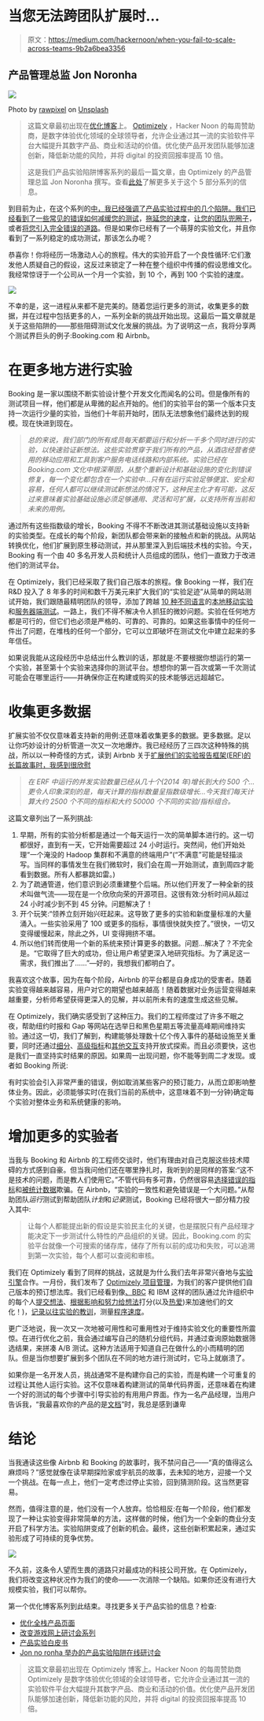 # 当您无法跨团队扩展时…

> 原文：<https://medium.com/hackernoon/when-you-fail-to-scale-across-teams-9b2a6bea3356>

## 产品管理总监 Jon Noronha

![](img/a123c68a9fa0975903074a12a68cf473.png)

Photo by [rawpixel](https://unsplash.com/photos/tpLz5aKdQmM?utm_source=unsplash&utm_medium=referral&utm_content=creditCopyText) on [Unsplash](https://unsplash.com/search/photos/across-team?utm_source=unsplash&utm_medium=referral&utm_content=creditCopyText)

> 这篇文章最初出现在[优化博客](http://bit.ly/2u79EXE)上。 [Optimizely](http://bit.ly/2zrY2Ui) ，Hacker Noon 的每周赞助商，是数字体验优化领域的全球领导者，允许企业通过其一流的实验软件平台大幅提升其数字产品、商业和活动的价值。优化使产品开发团队能够加速创新，降低新功能的风险，并将 digital 的投资回报率提高 10 倍。
> 
> 这是我们产品实验陷阱博客系列的最后一篇文章，由 Optimizely 的产品管理总监 Jon Noronha 撰写。查看[此处](http://bit.ly/2NCv9b1)了解更多关于这个 5 部分系列的信息。

到目前为止，在这个系列的[中，我已经强调了产品实验过程中的几个陷阱。我们已经看到了一些常见的错误如何](http://bit.ly/2NCv9b1)[减缓您的测试](https://blog.optimizely.com/2018/05/09/experimenting-without-enough-traffic/)，[拖延您的速度](https://blog.optimizely.com/2018/05/25/measuring-driving-experiment-velocity/)，[让您的团队兜圈子](https://blog.optimizely.com/2018/05/17/tricked-by-statistics/)，或者[将您引入完全错误的道路](https://blog.optimizely.com/2018/05/03/experimenting-with-wrong-metrics/)。但是如果你已经有了一个萌芽的实验文化，并且你看到了一系列稳定的成功测试，那该怎么办呢？

恭喜你！你将经历一场激动人心的旅程。伟大的实验开启了一个良性循环:它们激发他人质疑自己的假设，这反过来锁定了一种在整个组织中传播的假设思维文化。我经常惊讶于一个公司从一个月一个实验，到 10 个，再到 100 个实验的速度。

![](img/c862a6f5bdeb3e0bacbd786826f02460.png)

不幸的是，这一进程从来都不是完美的。随着您运行更多的测试，收集更多的数据，并在过程中包括更多的人，一系列全新的挑战开始出现。这最后一篇文章就是关于这些陷阱的——那些阻碍测试文化发展的挑战。为了说明这一点，我将分享两个测试界巨头的例子:Booking.com 和 Airbnb。

# 在更多地方进行实验

Booking 是一家以围绕不断实验设计整个开发文化而闻名的公司。但是像所有的测试项目一样，他们都是从卑微的起点开始的。他们的实验平台的第一个版本只支持一次运行少量的实验，当他们十年前开始时，团队无法想象他们最终达到的规模。现在快进到现在。

> *总的来说，我们部门的所有成员每天都要运行和分析一千多个同时进行的实验，以快速验证新想法。这些实验贯穿于我们所有的产品，从酒店经营者使用的移动应用和工具到客户服务电话线路和内部系统。实验已经在 Booking.com 文化中根深蒂固，从整个重新设计和基础设施的变化到错误修复，每一个变化都包含在一个实验中…只有在运行实验足够便宜、安全和容易，任何人都可以继续测试新想法的情况下，这种民主化才有可能，这反过来意味着实验基础设施必须足够通用、灵活和可扩展，以支持所有当前和未来的用例。*

通过所有这些指数级的增长，Booking 不得不不断改进其测试基础设施以支持新的实验类型。在成长的每个阶段，新团队都会带来新的接触点和新的挑战。从网站转换优化，他们扩展到原生移动测试，并从那里深入到后端技术栈的实验。今天，Booking 有一个由 40 多名开发人员和统计人员组成的团队，他们一直致力于改进他们的测试平台。

在 Optimizely，我们已经采取了我们自己版本的旅程。像 Booking 一样，我们在 R&D 投入了 8 年多的时间和数千万美元来扩大我们的“实验足迹”从简单的网站测试开始，我们跟随最精明团队的领导，添加了跨越 [10 种不同语言](https://developers.optimizely.com/x/solutions/sdks/reference/index.html?language=node)的[本地移动实验](https://www.optimizely.com/products/mobile/)和[服务器端测试](https://www.optimizely.com/anz/products/full-stack/)。一路上，我们不得不解决令人抓狂的微妙问题。实验在任何地方都是可行的，但它们也必须是严格的、可靠的、可靠的。如果这些事情中的任何一件出了问题，在堆栈的任何一个部分，它可以立即破坏在测试文化中建立起来的多年信任。

如果说我能从这段经历中总结出什么教训的话，那就是:不要根据你想运行的第一个实验，甚至第十个实验来选择你的测试平台。想想你的第一百次或第一千次测试可能会在哪里运行——并确保你正在构建或购买的技术能够远远超越它。

# 收集更多数据

扩展实验不仅仅意味着支持新的用例:还意味着收集更多的数据。更多数据。足以让你巧妙设计的分析管道一次又一次地爆炸。我已经经历了三四次这种特殊的挑战，所以以一种奇怪的方式，读到 Airbnb 关于[扩展他们的实验报告框架(ERF)的长篇故事时，我感到很欣慰](/airbnb-engineering/https-medium-com-jonathan-parks-scaling-erf-23fd17c91166)

> *在 ERF 中运行的并发实验数量已经从几十个(2014 年)增长到大约 500 个…更令人印象深刻的是，每天计算的指标数量呈指数级增长…今天我们每天计算大约 2500 个不同的指标和大约 50000 个不同的实验/指标组合。*

这篇文章列出了一系列挑战:

1.  早期，所有的实验分析都是通过一个每天运行一次的简单脚本进行的。这一切都很好，直到有一天，它开始需要超过 24 小时运行。突然间，他们开始处理“一个淹没的 Hadoop 集群和不满意的终端用户”(“不满意”可能是轻描淡写。当同样的事情发生在我们微软时，我们会在周一开始测试，直到周四才能看到数据。所有人都暴跳如雷。)
2.  为了疏通管道，他们意识到必须重建整个后端。所以他们开发了一种全新的技术叫做气流——现在是一个欣欣向荣的开源项目。这很有效:分析时间从超过 24 小时减少到不到 45 分钟。问题解决了！
3.  开个玩笑:“领养立刻开始兴旺起来。这导致了更多的实验和新度量标准的大量涌入。一些实验采用了 100 或更多的指标，事情很快就失控了。”很快，一切又变得缓慢起来，除此之外，UI 变得拥挤不堪。
4.  所以他们转而使用一个新的系统来预计算更多的数据。问题…解决了？不完全是。“它取得了巨大的成功，但让用户希望更深入地研究指标。为了满足这一需求，我们推出了……”—好的，我想我们都明白了。

我喜欢这个故事，因为在每个阶段，Airbnb 的平台都是自身成功的受害者。随着实验变得越来越容易，用户对它的期望也越来越高！随着数据对业务运营变得越来越重要，分析师希望获得更深入的见解，并以前所未有的速度生成这些见解。

在 Optimizely，我们确实感受到了这种压力。我们的工程师度过了许多不眠之夜，帮助纽约时报和 Gap 等网站在选举日和黑色星期五等流量高峰期间维持实验。通过这一切，我们了解到，构建能够处理数十亿个传入事件的基础设施至关重要，同时还通过[细分](https://help.optimizely.com/Analyze_Results/Segment_your_results_in_Optimizely_X_Web)、[高级指标](https://blog.optimizely.com/2017/09/13/optimizely-measurement-capabilities/)和[其他交互](https://help.optimizely.com/Analyze_Results/The_Experiment_Results_page_for_Optimizely_X)支持开放式探索。而且必须要快，这也是我们一直坚持实时结果的原因。如果周一出现问题，你不能等到周二才发现。或者如 Booking 所说:

有时实验会引入非常严重的错误，例如取消某些客户的预订能力，从而立即影响整体业务。因此，必须能够实时(在我们当前的系统中，这意味着不到一分钟)确定每个实验对整体业务和系统健康的影响。

# 增加更多的实验者

当我与 Booking 和 Airbnb 的工程师交谈时，他们有理由对自己克服这些技术障碍的方式感到自豪。但当我问他们还在哪里挣扎时，我听到的是同样的答案:“这不是技术的问题，而是教人们使用它。”不管代码有多可靠，仍然很容易[选择错误的指标](https://blog.optimizely.com/2018/05/03/experimenting-with-wrong-metrics/)和[被统计数据](https://blog.optimizely.com/2018/05/17/tricked-by-statistics/)欺骗。在 Airbnb，“实验的一致性和避免错误是一个大问题。”从帮助团队*运行*测试到帮助团队*计划*和*记录*测试，Booking 已经将很大一部分精力投入其中:

> 让每个人都能提出新的假设是实验民主化的关键，也是摆脱只有产品经理才能决定下一步测试什么特性的产品组织的关键。因此，Booking.com 的实验平台就像一个可搜索的储存库，储存了所有以前的成功和失败，可以追溯到第一次实验，每个人都可以查阅和审核。

我们在 Optimizely 看到了同样的挑战，这就是为什么我们去年非常兴奋地与[实验引擎](https://blog.optimizely.com/2017/04/19/optimizely-acquires-experiment-engine/)合作。一月份，我们发布了 [Optimizely 项目管理](https://www.optimizely.com/products/program-management/)，为我们的客户提供他们自己版本的预订想法库。我们已经看到像[、BBC](https://vimeo.com/242625158) 和 IBM 这样的团队通过允许组织中的每个人[提交想法](https://help.optimizely.com/Ideate_and_Hypothesize/Collaborate_on_ideas_with_Program_Management)、[根据影响和努力给想法](https://help.optimizely.com/Ideate_and_Hypothesize/Collaborate_on_ideas_with_Program_Management#Score_an_idea)打分(以及[热爱](https://help.optimizely.com/Ideate_and_Hypothesize/Collaborate_on_ideas_with_Program_Management#Score_an_idea))来加速他们的文化！)，[记录以往实验的教训](https://help.optimizely.com/Ideate_and_Hypothesize/Link_experiments_in_Optimizely_Program_Management#Record_results)，测量[程序速度](https://help.optimizely.com/Ideate_and_Hypothesize/View_reports_in_Optimizely_Program_Management)。

更广泛地说，我一次又一次地被可用性和可重用性对于维持实验文化的重要性所震惊。在进行优化之前，我会通过编写自己的随机分组代码，并通过查询原始数据筛选结果，来拼凑 A/B 测试。这种方法适用于知道自己在做什么的小而精明的团队。但是当你想要扩展到多个团队在不同的地方进行测试时，它马上就崩溃了。

如果你是一名开发人员，挑战通常不是构建你自己的实验，而是构建一个可重复的过程让其他人运行实验。这不仅意味着构建测试的简单代码界面，还意味着在构建一个好的测试的每个步骤中引导实验的有用用户界面。作为一名产品经理，当用户告诉我，“我最喜欢你的产品的是[文档](https://help.optimizely.com/)”时，我总是感到谦卑

# 结论

当我通读这些像 Airbnb 和 Booking 的故事时，我不禁问自己——“真的值得这么麻烦吗？”感觉就像在读早期探险家或宇航员的故事，去未知的地方，迎接一个又一个挑战。在每一点上，他们一定考虑过停止实验，回到猜测阶段。这当然更容易。

然而，值得注意的是，他们没有一个人放弃。恰恰相反:在每一个阶段，他们都发现了一种让实验变得非常简单的方法，这样做的时候，他们为一个全新的商业分支开启了科学方法。实验陷阱变成了创新的机会。最终，这些创新积累起来，通过实验形成了可持续的竞争优势。

![](img/d6261d61dfe104170764065adc5804d4.png)

不久前，这条令人望而生畏的道路只对最成功的科技公司开放。在 Optimizely，我们将改变这种状况作为我们的使命——一次消除一个缺陷。如果你还没有进行大规模实验，我们可以帮你。

第一个优化博客系列到此结束。寻找更多关于产品实验的信息？检查:

*   [优化全栈产品页面](https://www.optimizely.com/products/full-stack/)
*   [改变游戏网上研讨会系列](http://pages.optimizely.com/change-the-game-series.html)
*   [产品实验白皮书](https://www.optimizely.com/resources/getting-started-product-experimentation/)
*   [Jon no ronha 举办的产品实验陷阱在线研讨会](https://www.optimizely.com/resources/product-experimentation-pitfalls/)

> 这篇文章最初出现在 Optimizely 博客上。Hacker Noon 的每周赞助商 Optimizely 是数字体验优化领域的全球领导者，它允许企业通过其一流的实验软件平台大幅提升其数字产品、商业和活动的价值。优化使产品开发团队能够加速创新，降低新功能的风险，并将 digital 的投资回报率提高 10 倍。